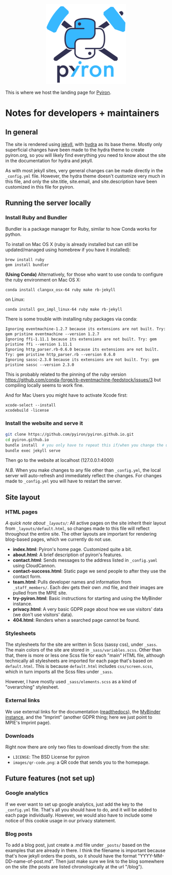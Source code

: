 <p align="center"><img src="images/logo_dark.png" alt="Pyiron logo" width="250px;"/></p>

This is where we host the landing page for [Pyiron](https://pyiron.org).

# Notes for developers + maintainers
## In general
The site is rendered using [jekyll](https://jekyllrb.com/), with [hydra](https://jekyll-themes.com/hydra/) as its base theme.
Mostly only superficial changes have been made to the hydra theme to create pyiron.org, so you will likely find everything
you need to know about the site in the documentation for hydra and jekyll.

As with most jekyll sites, very general changes can be made directly in the `_config.yml` file. However, the hydra theme doesn't
customize very much in this file, and only the site.title, site.email, and site.description have been customized in this file for pyiron.

## Running the server locally
### Install Ruby and Bundler
Bundler is a package manager for Ruby, similar to how Conda works for python.

To install on Mac OS X (ruby is already installed but can still be updated/managed using homebrew if you have it installed):
```
brew install ruby
gem install bundler
```

**(Using Conda)**
Alternatively, for those who want to use conda to configure the ruby environment on Mac OS X:
```
conda install clangxx_osx-64 ruby make rb-jekyll
```
on Linux:
```
conda install gxx_impl_linux-64 ruby make rb-jekyll
```

There is some trouble with installing ruby packages via conda: 
```
Ignoring eventmachine-1.2.7 because its extensions are not built. Try: gem pristine eventmachine --version 1.2.7
Ignoring ffi-1.11.1 because its extensions are not built. Try: gem pristine ffi --version 1.11.1
Ignoring http_parser.rb-0.6.0 because its extensions are not built. Try: gem pristine http_parser.rb --version 0.6.0
Ignoring sassc-2.3.0 because its extensions are not built. Try: gem pristine sassc --version 2.3.0
```
This is probably related to the pinning of the ruby version https://github.com/conda-forge/rb-eventmachine-feedstock/issues/3
but compiling locally seems to work fine. 

And for Mac Users you might have to activate Xcode first:
```
xcode-select --install
xcodebuild -license
```

### Install the website and serve it
```bash
git clone https://github.com/pyiron/pyiron.github.io.git
cd pyiron.github.io
bundle install  # you only have to repeat this if/when you change the underlying site layout.
bundle exec jekyll serve
```
Then go to the website at localhost (127.0.0.1:4000)

_N.B._ When you make changes to any file other than `_config.yml`, the local server will auto-refresh and immediately reflect the changes. For
changes made to `_config.yml` you will have to restart the server.

## Site layout
### HTML pages
_A quick note about `_layouts/`:_
All active pages on the site inherit their layout from `_layouts/default.html`, so changes made to this file will reflect throughout
the entire site. The other layouts are important for rendering blog-based pages, which we currently do not use.

- **index.html**: Pyiron's home page. Customized quite a bit.
- **about.html**: A brief description of pyiron's features.
- **contact.html**: Sends messages to the address listed in `_config.yaml` using CloudCannon.
- **contact-success.html**: Static page we send people to after they use the contact form.
- **team.html**: Pulls developer names and information from `_staff_members/`. Each dev gets their own .md file, and their images are pulled from the MPIE site.
- **try-pyiron.html**: Basic instructions for starting and using the MyBinder instance.
- **privacy.html**: A very basic GDPR page about how we use visitors' data (we don't use visitors' data).
- **404.html**: Renders when a searched page cannot be found.

### Stylesheets
The stylesheets for the site are written in Scss (sassy css), under `_sass`. The main colors of the site are stored in `_sass/variables.scss`.
Other than that, there is more or less one Scss file for each "main" HTML file, although technically all stylesheets are imported for each
page that's based on `default.html`. This is because `default.html` includes `css/screen.scss`, which in turn imports all the Scss files under `_sass`.

However, I have mostly used `_sass/elements.scss` as a kind of "overarching" stylesheet.

### External links
We use external links for the documentation ([readthedocs](https://pyiron.readthedocs.io/en/latest/)), the
[MyBinder instance](https://mybinder.org/v2/gh/pyiron/pyiron/master), and the "Imprint" (another GDPR thing;
here we just point to MPIE's Imprint page).

### Downloads
Right now there are only two files to download directly from the site:
- `LICENSE`: The BSD License for pyiron
- `images/qr-code.png`: a QR code that sends you to the homepage.

## Future features (not set up)
### Google analytics
If we ever want to set up google analytics, just add the key to the `_config.yml` file. That's all you should have to do, and it will be added
to each page individually. However, we would also have to include some notice of this cookie usage in our privacy statement.

### Blog posts
To add a blog post, just create a .md file under `_posts/` based on the examples that are already in there. I think the filename is
important because that's how jekyll orders the posts, so it should have the format "YYYY-MM-DD-name-of-post.md". Then just make sure we
link to the blog somewhere on the site (the posts are listed chronologically at the url "/blog").

